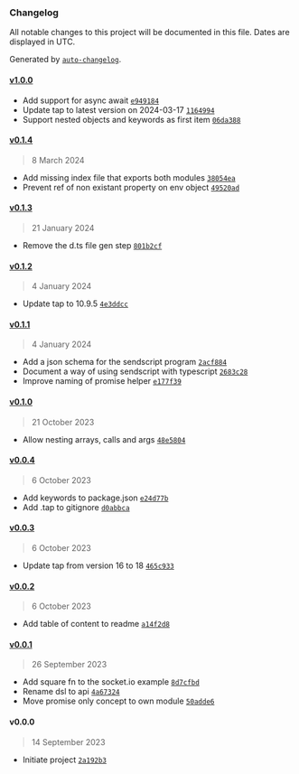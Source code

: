 ### Changelog

All notable changes to this project will be documented in this file. Dates are displayed in UTC.

Generated by [`auto-changelog`](https://github.com/CookPete/auto-changelog).

#### [v1.0.0](https://github.com/bas080/sendscript/compare/v0.1.4...v1.0.0)

- Add support for async await [`e949184`](https://github.com/bas080/sendscript/commit/e949184ab31a3bfdf4c6181463dcdd7250aca3a8)
- Update tap to latest version on 2024-03-17 [`1164994`](https://github.com/bas080/sendscript/commit/11649947737ffd152ac46d1db01946ad0c1261e7)
- Support nested objects and keywords as first item [`06da388`](https://github.com/bas080/sendscript/commit/06da3887c05ab0c545a53b6e796d2f7d4c53e6e6)

#### [v0.1.4](https://github.com/bas080/sendscript/compare/v0.1.3...v0.1.4)

> 8 March 2024

- Add missing index file that exports both modules [`38054ea`](https://github.com/bas080/sendscript/commit/38054ea8284a1626146bec42309b3c014527ff7d)
- Prevent ref of non existant property on env object [`49520ad`](https://github.com/bas080/sendscript/commit/49520ad32604683c668d95e479de772a91f6ae2b)

#### [v0.1.3](https://github.com/bas080/sendscript/compare/v0.1.2...v0.1.3)

> 21 January 2024

- Remove the d.ts file gen step [`801b2cf`](https://github.com/bas080/sendscript/commit/801b2cf3b38259455186d4df85d98a42c046287c)

#### [v0.1.2](https://github.com/bas080/sendscript/compare/v0.1.1...v0.1.2)

> 4 January 2024

- Update tap to 10.9.5 [`4e3ddcc`](https://github.com/bas080/sendscript/commit/4e3ddcca823ca64c52bc1966ac23a712480d6c4d)

#### [v0.1.1](https://github.com/bas080/sendscript/compare/v0.1.0...v0.1.1)

> 4 January 2024

- Add a json schema for the sendscript program [`2acf884`](https://github.com/bas080/sendscript/commit/2acf8848134e1ae175afc0af9c5f1e93c4039f8f)
- Document a way of using sendscript with typescript [`2683c28`](https://github.com/bas080/sendscript/commit/2683c2873b8c4833711cdb00c777792c0630954a)
- Improve naming of promise helper [`e177f39`](https://github.com/bas080/sendscript/commit/e177f39c740bc16864f1ed4fc90a6daa3321751f)

#### [v0.1.0](https://github.com/bas080/sendscript/compare/v0.0.4...v0.1.0)

> 21 October 2023

- Allow nesting arrays, calls and args [`48e5804`](https://github.com/bas080/sendscript/commit/48e5804891db0ee0ed8c274f20f81d49d6609a54)

#### [v0.0.4](https://github.com/bas080/sendscript/compare/v0.0.3...v0.0.4)

> 6 October 2023

- Add keywords to package.json [`e24d77b`](https://github.com/bas080/sendscript/commit/e24d77b14e67399cedc085294fbef3024a060087)
- Add .tap to gitignore [`d0abbca`](https://github.com/bas080/sendscript/commit/d0abbcaafab8b915449118b3d2926ca7ff8dc133)

#### [v0.0.3](https://github.com/bas080/sendscript/compare/v0.0.2...v0.0.3)

> 6 October 2023

- Update tap from version 16 to 18 [`465c933`](https://github.com/bas080/sendscript/commit/465c93391097018ee010b51a64ca51d6872b49f1)

#### [v0.0.2](https://github.com/bas080/sendscript/compare/v0.0.1...v0.0.2)

> 6 October 2023

- Add table of content to readme [`a14f2d8`](https://github.com/bas080/sendscript/commit/a14f2d86f602a01721812d1c5be94b299e515397)

#### [v0.0.1](https://github.com/bas080/sendscript/compare/v0.0.0...v0.0.1)

> 26 September 2023

- Add square fn to the socket.io example [`8d7cfbd`](https://github.com/bas080/sendscript/commit/8d7cfbddd7933804e7168825cf1e17e792c91fe9)
- Rename dsl to api [`4a67324`](https://github.com/bas080/sendscript/commit/4a6732456656db743d02c5c35444f93a866d27ec)
- Move promise only concept to own module [`50adde6`](https://github.com/bas080/sendscript/commit/50adde694b3d23fb025a4ad20dcc83d7bb72b852)

#### v0.0.0

> 14 September 2023

- Initiate project [`2a192b3`](https://github.com/bas080/sendscript/commit/2a192b34e5390ab946b7b77fd299e23180c49f72)
